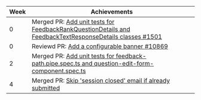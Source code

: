 Week | Achievements
---- | ------------
0 | Merged PR: [Add unit tests for FeedbackRankQuestionDetails and FeedbackTextResponseDetails classes #1501](https://github.com/TEAMMATES/teammates/pull/10868)
0 | Reviewd PR: [Add a configurable banner #10869](https://github.com/TEAMMATES/teammates/pull/10869)
2 | Merged PR: [Add unit tests for feedback-path.pipe.spec.ts and question-edit-form-component.spec.ts](https://github.com/TEAMMATES/teammates/pull/10916)
4 | Merged PR: [Skip 'session closed' email if already submitted](https://github.com/TEAMMATES/teammates/pull/10914)